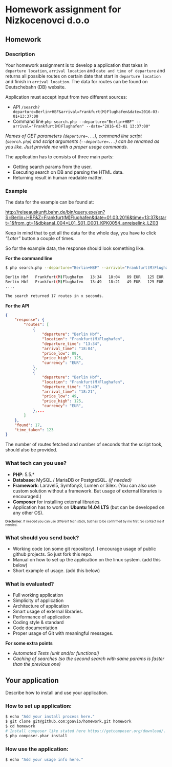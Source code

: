 # Homework assignment for Nizkocenovci d.o.o

## Homework

### Description

Your homework assignment is to develop a application that takes in `departure location`, `arrival location` and `date and time of departure` and returns all possible routes on certain date that start in `departure location` and finish in `arrival location`. The data for routes can be found on Deutschebahn (DB) website.

Application must accept input from two different sources:
* API `/search?departure=Berlin+HBF&arrival=Frankfurt(M)Flughafen&date=2016-03-01+13:37:00`
* Command line `php search.php --departure="Berlin+HBF" --arrival="Frankfurt(M)Flughafen" --date="2016-03-01 13:37:00"`

_Names of GET parameters (`departure=...`), command line script (`search.php`) and script arguments (`--departure=...`) can be renamed as you like. Just provide me with a proper usage commands._

The application has to consists of three main parts:
* Getting search params from the user.
* Executing search on DB and parsing the HTML data.
* Returning result in human readable matter.

### Example

The data for the example can be found at:

 http://reiseauskunft.bahn.de/bin/query.exe/en?S=Berlin+HBF&Z=Frankfurt(M)Flughafen&date=01.03.2016&time=13:37&start=1&from_gt=1&dbkanal_004=L01_S01_D001_KPK0054_anreiselink_LZ03

Keep in mind that to get all the data for the whole day, you have to click _"Later"_ button a couple of times.

So for the example data, the response should look something like.

__For the command line__
```bash
$ php search.php --departure="Berlin+HBF" --arrival="Frankfurt(M)Flughafen" --date="2016-03-01 13:37:00"

Berlin Hbf   Frankfurt(M)Flughafen   13:34   18:04   89 EUR   125 EUR
Berlin Hbf   Frankfurt(M)Flughafen   13:49   18:21   49 EUR   125 EUR
....

The search returned 17 routes in x seconds.
```

__For the API__
```json
{
    "response": {
        "routes": [
            {
                "departure": "Berlin Hbf",
                "location": "Frankfurt(M)Flughafen",
                "departure_time": "13:34",
                "arrival_time": "18:04",
                "price_low": 89,
                "price_high": 125,
                "currency": "EUR",
            },
            {
                "departure": "Berlin Hbf",
                "location": "Frankfurt(M)Flughafen",
                "departure_time": "13:49",
                "arrival_time": "18:21",
                "price_low": 49,
                "price_high": 125,
                "currency": "EUR",
            },...
        ]
    },
    "found": 17,
    "time_taken": 123
}
```

The number of routes fetched and number of seconds that the script took, should also be provided.

### What tech can you use?
* __PHP__:  5.5.*
* __Database__: MySQL / MariaDB or PostgreSQL. _(if needed)_
* __Framework__: Laravel5, Symfony3, Lumen or Silex. (You can also use custom solution without a framework. But usage of external libraries is encouraged.)
* __Composer__ for installing external libraries.
* Application has to work on __Ubuntu 14.04 LTS__ (but can be developed on any other OS).

<sup><sub>__Disclaimer__: If needed you can use different tech stack, but has to be confirmed by me first. So contact me if needed.</sup></sub>

### What should you send back?
* Working code (on some git repository). I encourage usage of public github projects. So just fork this repo.
* Manual on how to set up the application on the linux system. (add this below)
* Short example of usage. (add this below)

### What is evaluated?

* Full working application
* Simplicity of application
* Architecture of application
* Smart usage of external libraries.
* Performance of application
* Coding style & standard
* Code documentation
* Proper usage of Git with meaningful messages.

__For some extra points__

* _Automated Tests (unit and/or functional)_
* _Caching of searches (so the second search with same params is faster than the previous one)_

## Your application

Describe how to install and use your application.

### How to set up application:

```bash
$ echo "Add your install process here."
$ git clone git@github.com:goavio/homework.git homework
$ cd homework
# Install composer like stated here https://getcomposer.org/download/.
$ php composer.phar install
```

### How use the application:

```bash
$ echo "Add your usage info here."
```
